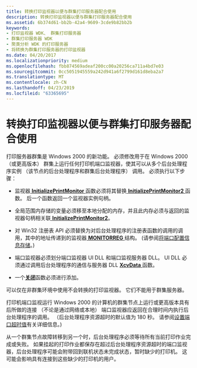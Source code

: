 ```yaml
---
title: 转换打印监视器以便与群集打印服务器配合使用
description: 转换打印监视器以便与群集打印服务器配合使用
ms.assetid: 6b374d61-bb2b-42a4-9609-3cde9b82bb2b
keywords:
- 打印监视器 WDK、 群集打印服务器
- 群集打印服务器 WDK
- 聚类分析 WDK 的打印服务器
- 将转换为群集打印服务器的打印监视器
ms.date: 04/20/2017
ms.localizationpriority: medium
ms.openlocfilehash: fbb874569adeaf200cc00a20256ca711a4bd7e03
ms.sourcegitcommit: 0cc5051945559a242d941a6f2799d161d8eba2a7
ms.translationtype: MT
ms.contentlocale: zh-CN
ms.lasthandoff: 04/23/2019
ms.locfileid: "63365695"
---
```

# <a name="converting-print-monitors-for-use-with-clustered-print-servers"></a>转换打印监视器以便与群集打印服务器配合使用





打印服务器群集是 Windows 2000 的新功能。 必须修改用于在 Windows 2000 （或更高版本） 群集上运行任何打印机端口监视器，使其可以从多个后台处理程序实例 （该节点的后台处理程序和群集后台处理程序） 调用。 必须执行以下步骤：

-   监视器[ **InitializePrintMonitor** ](https://msdn.microsoft.com/library/windows/hardware/ff551600)函数必须将其替换[ **InitializePrintMonitor2** ](https://msdn.microsoft.com/library/windows/hardware/ff551605)函数。 后一个函数返回一个监视器实例句柄。

-   全局范围内存储的变量必须移至本地分配的内存，并且此内存必须与返回的监视器句柄相关联[ **InitializePrintMonitor2**](https://msdn.microsoft.com/library/windows/hardware/ff551605)。

-   对 Win32 注册表 API 必须替换为对后台处理程序的注册表函数的调用的调用，其中的地址传递到的监视器[ **MONITORREG** ](https://msdn.microsoft.com/library/windows/hardware/ff557537)结构。 (请参阅[将端口配置信息存储](storing-port-configuration-information.md)。)

-   端口监视器必须划分端口监视器 UI DLL 和端口监视服务器 DLL。 UI DLL 必须通过调用后台处理程序的通信与服务器 DLL [ **XcvData** ](https://msdn.microsoft.com/library/windows/hardware/ff564255)函数。

-   一个[**关闭**](https://msdn.microsoft.com/library/windows/hardware/ff562646)函数必须进行添加。

可以仅在非群集环境中使用不会转换的打印监视器。 它们不能用于群集服务器。

打印机端口监视运行 Windows 2000 的计算机的群集节点上运行或更高版本具有后所做的连接 （不论是通过网络或本地） 端口监视器应返回在合理时间内执行后台处理程序的调用。 （后台处理程序资源超时的默认值为 180 秒。 请参阅[设置端口超时值](setting-port-time-out-values.md)有关详细信息。)

从一个群集节点故障转移到另一个时，后台处理程序必须等待所有当前打印作业完成或失败。 如果挂起的打印作业都保存在超过后台处理程序资源超时的端口监视器，后台处理程序可能会附带回到联机状态未完成状态，暂时缺少的打印机。 这可能会影响具有连接到这些缺少的打印机的用户。

 

 




